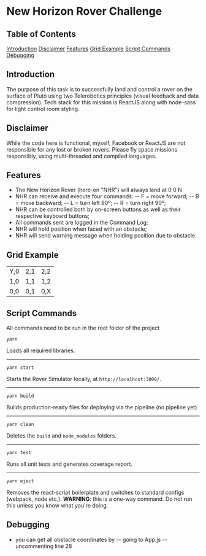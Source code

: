 # New Horizon Rover Challenge

## Table of Contents
[Introduction](#intro)
[Disclaimer](#disclaimer)
[Features](#features)
[Grid Example](#gridExample)
[Script Commands](#scriptCommands)
[Debugging](#debugging)

## <a id="intro">Introduction</a>

The purpose of this task is to successfully land and control a rover on the surface of Pluto using two Telerobotics principles (visual feedback and data compression). Tech stack for this mission is ReactJS along with node-sass for light control room styling.


## <a id="disclaimer">Disclaimer</a>
While the code here is functional, myself, Facebook or ReactJS are not responsible for any lost or broken rovers. Please fly space missions responsibly, using multi-threaded and compiled languages.

## <a id="Features">Features</a>

- The New Horizon Rover (here-on "NHR") will always land at 0 0 N
- NHR can receive and execute four commands:
-- F = move forward;
-- B = move backward;
-- L = turn left 90º;
-- R = turn right 90º;
- NHR can be controlled both by on-screen buttons as well as their respective keyboard buttons;
- All commands sent are logged in the Command Log;
- NHR will hold position when faced with an obstacle;
- NHR will send warning message when holding position due to obstacle.

## <a id="gridExample">Grid Example</a>
|  |  |  |
|--|--|--|
|Y,0|2,1|2,2|
|1,0|1,1|1,2|
|0,0|0,1|0,X|



## <a id="scriptCommands">Script Commands</a>

All commands need to be run in the root folder of the project

	yarn

Loads all required libraries.

---

	yarn start

Starts the Rover Simulator locally, at `http://localhost:3000/`.

---

	yarn build

Builds production-ready files for deploying via the pipeline (no pipeline yet)

---

	yarn clean

Deletes the `build` and `node_modules` folders.

---

	yarn test

Runs all unit tests and generates coverage report.

---

	yarn eject

Removes the react-script boilerplate and switches to standard configs (webpack, node etc.).
**WARNING**: this is a one-way command. Do not run this unless you know what you're doing.

## <a id="debugging">Debugging</a>
- you can get all obstacle coordinates by
-- going to App.js
-- uncommenting line 28
